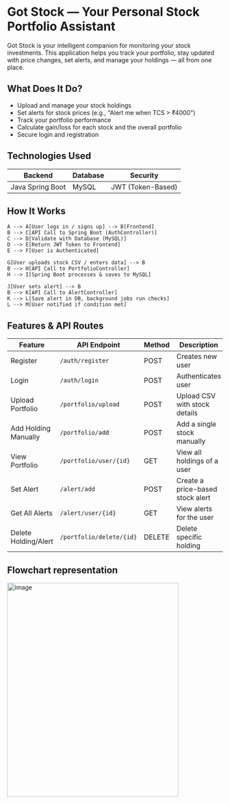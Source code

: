 # Got Stock — Your Personal Stock Portfolio Assistant
Got Stock is your intelligent companion for monitoring your stock investments. This application helps you track your portfolio, stay updated with price changes, set alerts, and manage your holdings — all from one place.

## What Does It Do?
 - Upload and manage your stock holdings
 - Set alerts for stock prices (e.g., "Alert me when TCS > ₹4000")
 - Track your portfolio performance
 - Calculate gain/loss for each stock and the overall portfolio
 - Secure login and registration

## Technologies Used
| Backend          | Database | Security          |
| ---------------- | -------- | ----------------- |
| Java Spring Boot | MySQL    | JWT (Token-Based) |

 ## How It Works
    A --> A[User logs in / signs up] --> B[Frontend]
    B --> C[API Call to Spring Boot (AuthController)]
    C --> D[Validate with Database (MySQL)]
    D --> E[Return JWT Token to Frontend]
    E --> F[User is Authenticated]
    
    G[User uploads stock CSV / enters data] --> B
    B --> H[API Call to PortfolioController]
    H --> I[Spring Boot processes & saves to MySQL]
    
    J[User sets alert] --> B
    B --> K[API Call to AlertController]
    K --> L[Save alert in DB, background jobs run checks]
    L --> M[User notified if condition met]


## Features & API Routes
| Feature              | API Endpoint             | Method | Description                      |
| -------------------- | ------------------------ | ------ | -------------------------------- |
| Register             | `/auth/register`         | POST   | Creates new user                 |
| Login                | `/auth/login`            | POST   | Authenticates user               |
| Upload Portfolio     | `/portfolio/upload`      | POST   | Upload CSV with stock details    |
| Add Holding Manually | `/portfolio/add`         | POST   | Add a single stock manually      |
| View Portfolio       | `/portfolio/user/{id}`   | GET    | View all holdings of a user      |
| Set Alert            | `/alert/add`             | POST   | Create a price-based stock alert |
| Get All Alerts       | `/alert/user/{id}`       | GET    | View alerts for the user         |
| Delete Holding/Alert | `/portfolio/delete/{id}` | DELETE | Delete specific holding          |

## Flowchart representation
<img src="https://github.com/user-attachments/assets/1669825d-c1ee-4a31-9626-7b54cd37457b" alt="image" width="400" height="500"/>








